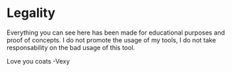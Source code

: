 # Legality

Everything you can see here has been made for educational purposes and proof of concepts. I do not promote the usage of my tools, I do not take responsability on the bad usage of this tool.



Love you coats -Vexy

